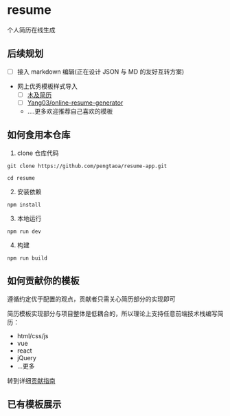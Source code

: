 # resume

个人简历在线生成

## 后续规划

- [ ] 接入 markdown 编辑(正在设计 JSON 与 MD 的友好互转方案)
- 网上优秀模板样式导入
  - [ ] [木及简历](https://resume.mdedit.online/#/)
  - [ ] [Yang03/online-resume-generator](https://yang03.github.io/online-resume-generator/dist/index.html)
  - ....更多欢迎推荐自己喜欢的模板

## 如何食用本仓库

1. clone 仓库代码

```shell
git clone https://github.com/pengtaoa/resume-app.git
```

```shell
cd resume
```

2. 安装依赖

```shell
npm install
```

3. 本地运行

```shell
npm run dev
```

4. 构建

```shell
npm run build
```

## 如何贡献你的模板

遵循约定优于配置的观点，贡献者只需关心简历部分的实现即可

简历模板实现部分与项目整体是低耦合的，所以理论上支持任意前端技术栈编写简历：

- html/css/js
- vue
- react
- jQuery
- ...更多

转到详细[贡献指南](./contribution.md)

## 已有模板展示

